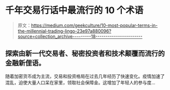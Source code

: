 # 千年交易行话中最流行的 10 个术语

> 原文：<https://medium.com/geekculture/10-most-popular-terms-in-the-millennial-trading-lingo-23e97a880096?source=collection_archive---------18----------------------->

## 探索由新一代交易者、秘密投资者和技术颠覆而流行的金融新俚语。

随着加密货币成为主流，交易和投资格局在过去几年经历了快速变化。疫情加速了混乱，迫使大量人口呆在家里，领取社会保障金。这增加了年轻人的参与度…